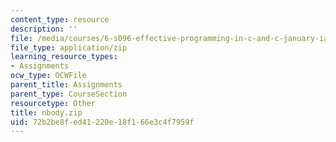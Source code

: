 ```yaml
---
content_type: resource
description: ''
file: /media/courses/6-s096-effective-programming-in-c-and-c-january-iap-2014/72b2be8fed41220e18f166e3c4f7959f_nbody.zip
file_type: application/zip
learning_resource_types:
- Assignments
ocw_type: OCWFile
parent_title: Assignments
parent_type: CourseSection
resourcetype: Other
title: nbody.zip
uid: 72b2be8f-ed41-220e-18f1-66e3c4f7959f
---
```

